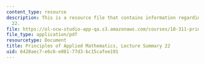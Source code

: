 ```yaml
---
content_type: resource
description: This is a resource file that contains information regarding lecture summary
  22.
file: https://ol-ocw-studio-app-qa.s3.amazonaws.com/courses/18-311-principles-of-applied-mathematics-spring-2014/6428aec7e6c6e08177d3bc15cafee191_MIT18_311S14_Lecture22.pdf
file_type: application/pdf
resourcetype: Document
title: Principles of Applied Mathematics, Lecture Summary 22
uid: 6428aec7-e6c6-e081-77d3-bc15cafee191
---
```

